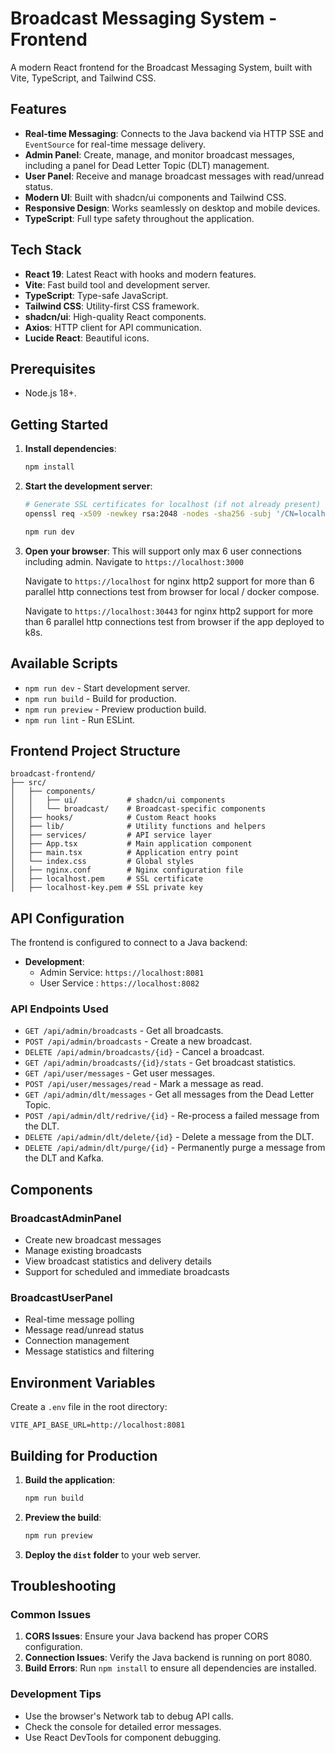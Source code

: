 # Broadcast Messaging System - Frontend

A modern React frontend for the Broadcast Messaging System, built with Vite, TypeScript, and Tailwind CSS.

## Features

- **Real-time Messaging**: Connects to the Java backend via HTTP SSE and `EventSource` for real-time message delivery.
- **Admin Panel**: Create, manage, and monitor broadcast messages, including a panel for Dead Letter Topic (DLT) management.
- **User Panel**: Receive and manage broadcast messages with read/unread status.
- **Modern UI**: Built with shadcn/ui components and Tailwind CSS.
- **Responsive Design**: Works seamlessly on desktop and mobile devices.
- **TypeScript**: Full type safety throughout the application.

## Tech Stack

- **React 19**: Latest React with hooks and modern features.
- **Vite**: Fast build tool and development server.
- **TypeScript**: Type-safe JavaScript.
- **Tailwind CSS**: Utility-first CSS framework.
- **shadcn/ui**: High-quality React components.
- **Axios**: HTTP client for API communication.
- **Lucide React**: Beautiful icons.

## Prerequisites

- Node.js 18+.

## Getting Started

1.  **Install dependencies**:
    ```bash
    npm install
    ```

2.  **Start the development server**:
    ```bash
    # Generate SSL certificates for localhost (if not already present)
    openssl req -x509 -newkey rsa:2048 -nodes -sha256 -subj '/CN=localhost' -keyout localhost-key.pem -out localhost.pem -days 3650

    npm run dev
    ```

3.  **Open your browser**:
    This will support only max 6 user connections including admin.
    Navigate to `https://localhost:3000`

    Navigate to `https://localhost` for nginx http2 support for more than 6 parallel http connections test from browser for local / docker compose.

    Navigate to `https://localhost:30443` for nginx http2 support for more than 6 parallel http connections test from browser if the app deployed to k8s.

## Available Scripts

-   `npm run dev` - Start development server.
-   `npm run build` - Build for production.
-   `npm run preview` - Preview production build.
-   `npm run lint` - Run ESLint.

## Frontend Project Structure

```
broadcast-frontend/
├── src/
│   ├── components/
│   │   ├── ui/           # shadcn/ui components
│   │   └── broadcast/    # Broadcast-specific components
│   ├── hooks/            # Custom React hooks
│   ├── lib/              # Utility functions and helpers
│   ├── services/         # API service layer
│   ├── App.tsx           # Main application component
│   ├── main.tsx          # Application entry point
│   └── index.css         # Global styles
│   ├── nginx.conf        # Nginx configuration file
│   ├── localhost.pem     # SSL certificate
│   ├── localhost-key.pem # SSL private key
```

## API Configuration

The frontend is configured to connect to a Java backend:

- **Development**: 
    - Admin Service: `https://localhost:8081` 
    - User Service : `https://localhost:8082`

### API Endpoints Used

-   `GET /api/admin/broadcasts` - Get all broadcasts.
-   `POST /api/admin/broadcasts` - Create a new broadcast.
-   `DELETE /api/admin/broadcasts/{id}` - Cancel a broadcast.
-   `GET /api/admin/broadcasts/{id}/stats` - Get broadcast statistics.
-   `GET /api/user/messages` - Get user messages.
-   `POST /api/user/messages/read` - Mark a message as read.
-   `GET /api/admin/dlt/messages` - Get all messages from the Dead Letter Topic.
-   `POST /api/admin/dlt/redrive/{id}` - Re-process a failed message from the DLT.
-   `DELETE /api/admin/dlt/delete/{id}` - Delete a message from the DLT.
-   `DELETE /api/admin/dlt/purge/{id}` - Permanently purge a message from the DLT and Kafka.

## Components

### BroadcastAdminPanel
- Create new broadcast messages
- Manage existing broadcasts
- View broadcast statistics and delivery details
- Support for scheduled and immediate broadcasts

### BroadcastUserPanel
- Real-time message polling
- Message read/unread status
- Connection management
- Message statistics and filtering

## Environment Variables

Create a `.env` file in the root directory:

```env
VITE_API_BASE_URL=http://localhost:8081
```

## Building for Production

1. **Build the application**:
   ```bash
   npm run build
   ```

2. **Preview the build**:
   ```bash
   npm run preview
   ```

3. **Deploy the `dist` folder** to your web server.

## Troubleshooting

### Common Issues

1. **CORS Issues**: Ensure your Java backend has proper CORS configuration.
2. **Connection Issues**: Verify the Java backend is running on port 8080.
3. **Build Errors**: Run `npm install` to ensure all dependencies are installed.

### Development Tips

- Use the browser's Network tab to debug API calls.
- Check the console for detailed error messages.
- Use React DevTools for component debugging.
